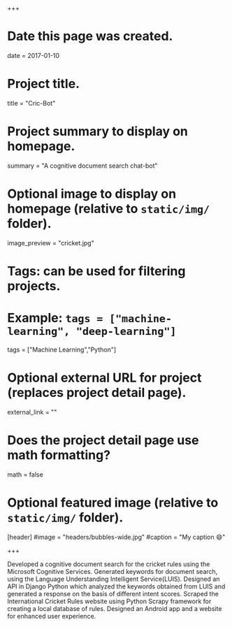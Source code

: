 +++
# Date this page was created.
date = 2017-01-10

# Project title.
title = "Cric-Bot"

# Project summary to display on homepage.
summary = "A cognitive document search chat-bot"

# Optional image to display on homepage (relative to `static/img/` folder).
image_preview = "cricket.jpg"

# Tags: can be used for filtering projects.
# Example: `tags = ["machine-learning", "deep-learning"]`
tags = ["Machine Learning","Python"]

# Optional external URL for project (replaces project detail page).
external_link = ""

# Does the project detail page use math formatting?
math = false

# Optional featured image (relative to `static/img/` folder).
[header]
#image = "headers/bubbles-wide.jpg"
#caption = "My caption :smile:"

+++

Developed a cognitive document search for the cricket rules using the Microsoft Cognitive Services.
Generated keywords for document search, using the Language Understanding Intelligent Service(LUIS).
Designed an API in Django Python which analyzed the keywords obtained from LUIS and generated a response on the basis of different intent scores.
Scraped the International Cricket Rules website using Python Scrapy framework for creating a local database of rules.
Designed an Android app and a website for enhanced user experience.
